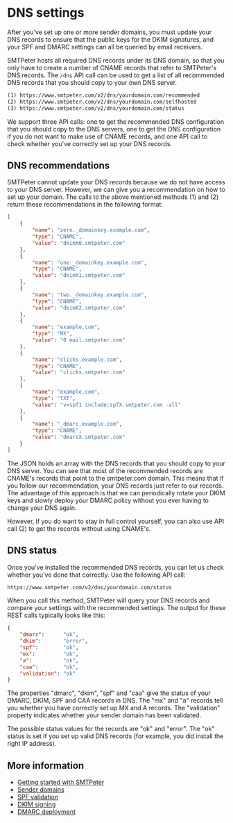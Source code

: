 # DNS settings

After you've set up one or more sender domains, you must update your DNS records 
to ensure that the public keys for the DKIM signatures, and your SPF and DMARC 
settings can all be queried by email receivers.

SMTPeter hosts all required DNS records under its DNS domain, so that you
only have to create a number of CNAME records that refer to SMTPeter's
DNS records. The  `/dns` API call can be used to get a list of all 
recommended DNS records that you should copy to your own DNS server.

```txt
(1) https://www.smtpeter.com/v2/dns/yourdomain.com/recommended
(2) https://www.smtpeter.com/v2/dns/yourdomain.com/selfhosted
(3) https://www.smtpeter.com/v2/dns/yourdomain.com/status
```

We support three API calls: one to get the recommended DNS configuration
that you should copy to the DNS servers, one to get the DNS configuration
if you do not want to make use of CNAME records, and one API call to check 
whether you've correctly set up your DNS records.


## DNS recommendations

SMTPeter cannot update your DNS records because we do not have access to your
DNS server. However, we can give you a recommendation on how to set up your
domain. The calls to the above mentioned methods (1) and (2) return these
recommendations in the following format:

```json
[
    {
        "name": "zero._domainkey.example.com",
        "type": "CNAME",
        "value": "dkimX0.smtpeter.com"
    },
    {
        "name": "one._domainkey.example.com",
        "type": "CNAME",
        "value": "dkimX1.smtpeter.com"
    },
    {
        "name": "two._domainkey.example.com",
        "type": "CNAME",
        "value": "dkimX2.smtpeter.com"
    },
    {
        "name": "example.com",
        "type": "MX",
        "value": "0 mail.smtpeter.com"
    },
    {
        "name": "clicks.example.com",
        "type": "CNAME",
        "value": "clicks.smtpeter.com"
    },
    {
        "name": "example.com",
        "type": "TXT",
        "value": "v=spf1 include:spfX.smtpeter.com -all"
    },
    {
        "name": "_dmarc.example.com",
        "type": "CNAME",
        "value": "dmarcX.smtpeter.com"
    }
]
```

The JSON holds an array with the DNS records that you should copy to your
DNS server. You can see that most of the recommended records are CNAME's
records that point to the smtpeter.com domain. This means that if you
follow our recommendation, your DNS records just refer to our records.
The advantage of this approach is that we can periodically rotate your 
DKIM keys and slowly deploy your DMARC policy without you ever having to 
change your DNS again.

However, if you do want to stay in full control yourself, you can also
use API call (2) to get the records without using CNAME's.


## DNS status

Once you've installed the recommended DNS records, you can let us check
whether you've done that correctly. Use the following API call:

```txt
https://www.smtpeter.com/v2/dns/yourdomain.com/status
```

When you call this method, SMTPeter will query your DNS records and compare
your settings with the recommended settings. The output for these REST calls
typically looks like this:

```json
{
    "dmarc":      "ok",
    "dkim":       "error",
    "spf":        "ok",
    "mx":         "ok",
    "a":          "ok",
    "caa":        "ok",
    "validation": "ok"
}
```

The properties "dmarc", "dkim", "spf" and "caa" give the status of your DMARC,
DKIM, SPF and CAA records in DNS. The "mx" and "a" records tell you whether
you have correctly set up MX and A records. The "validation" property indicates
whether your sender domain has been validated.

The possible status values for the records are "ok" and "error". The "ok"
status is set if you set up valid DNS records (for example, you did install
the right IP address).


## More information

* [Getting started with SMTPeter](./introduction)
* [Sender domains](./sender-domains)
* [SPF validation](./spf-validation)
* [DKIM signing](./dkim-signing)
* [DMARC deployment](./dmarc-deployment)
